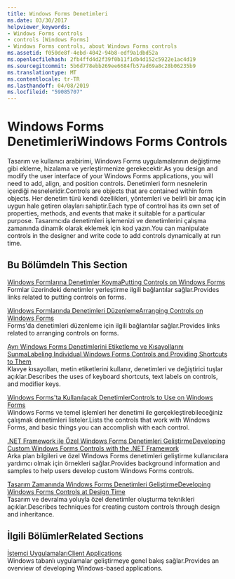 ```yaml
---
title: Windows Forms Denetimleri
ms.date: 03/30/2017
helpviewer_keywords:
- Windows Forms controls
- controls [Windows Forms]
- Windows Forms controls, about Windows Forms controls
ms.assetid: f050de8f-4ebd-4042-94b8-edf9a1dbd52a
ms.openlocfilehash: 2fb4ffd4d2f39f0b11f1db4d152c5922e1ac4d19
ms.sourcegitcommit: 5b6d778ebb269ee6684fb57ad69a8c28b06235b9
ms.translationtype: MT
ms.contentlocale: tr-TR
ms.lasthandoff: 04/08/2019
ms.locfileid: "59085707"
---
```

# <a name="windows-forms-controls"></a><span data-ttu-id="a8b10-102">Windows Forms Denetimleri</span><span class="sxs-lookup"><span data-stu-id="a8b10-102">Windows Forms Controls</span></span>
<span data-ttu-id="a8b10-103">Tasarım ve kullanıcı arabirimi, Windows Forms uygulamalarının değiştirme gibi ekleme, hizalama ve yerleştirmenize gerekecektir.</span><span class="sxs-lookup"><span data-stu-id="a8b10-103">As you design and modify the user interface of your Windows Forms applications, you will need to add, align, and position controls.</span></span> <span data-ttu-id="a8b10-104">Denetimleri form nesnelerin içerdiği nesneleridir.</span><span class="sxs-lookup"><span data-stu-id="a8b10-104">Controls are objects that are contained within form objects.</span></span> <span data-ttu-id="a8b10-105">Her denetim türü kendi özellikleri, yöntemleri ve belirli bir amaç için uygun hale getiren olayları sahiptir.</span><span class="sxs-lookup"><span data-stu-id="a8b10-105">Each type of control has its own set of properties, methods, and events that make it suitable for a particular purpose.</span></span> <span data-ttu-id="a8b10-106">Tasarımcıda denetimleri işlemenizi ve denetimlerini çalışma zamanında dinamik olarak eklemek için kod yazın.</span><span class="sxs-lookup"><span data-stu-id="a8b10-106">You can manipulate controls in the designer and write code to add controls dynamically at run time.</span></span>  
  
## <a name="in-this-section"></a><span data-ttu-id="a8b10-107">Bu Bölümde</span><span class="sxs-lookup"><span data-stu-id="a8b10-107">In This Section</span></span>  
 [<span data-ttu-id="a8b10-108">Windows Formlarına Denetimler Koyma</span><span class="sxs-lookup"><span data-stu-id="a8b10-108">Putting Controls on Windows Forms</span></span>](putting-controls-on-windows-forms.md)  
 <span data-ttu-id="a8b10-109">Formlar üzerindeki denetimler yerleştirme ilgili bağlantılar sağlar.</span><span class="sxs-lookup"><span data-stu-id="a8b10-109">Provides links related to putting controls on forms.</span></span>  
  
 [<span data-ttu-id="a8b10-110">Windows Formlarında Denetimleri Düzenleme</span><span class="sxs-lookup"><span data-stu-id="a8b10-110">Arranging Controls on Windows Forms</span></span>](arranging-controls-on-windows-forms.md)  
 <span data-ttu-id="a8b10-111">Forms'da denetimleri düzenleme için ilgili bağlantılar sağlar.</span><span class="sxs-lookup"><span data-stu-id="a8b10-111">Provides links related to arranging controls on forms.</span></span>  
  
 [<span data-ttu-id="a8b10-112">Ayrı Windows Forms Denetimlerini Etiketleme ve Kısayollarını Sunma</span><span class="sxs-lookup"><span data-stu-id="a8b10-112">Labeling Individual Windows Forms Controls and Providing Shortcuts to Them</span></span>](labeling-individual-windows-forms-controls-and-providing-shortcuts-to-them.md)  
 <span data-ttu-id="a8b10-113">Klavye kısayolları, metin etiketlerini kullanır, denetimleri ve değiştirici tuşlar açıklar.</span><span class="sxs-lookup"><span data-stu-id="a8b10-113">Describes the uses of keyboard shortcuts, text labels on controls, and modifier keys.</span></span>  
  
 [<span data-ttu-id="a8b10-114">Windows Forms'ta Kullanılacak Denetimler</span><span class="sxs-lookup"><span data-stu-id="a8b10-114">Controls to Use on Windows Forms</span></span>](controls-to-use-on-windows-forms.md)  
 <span data-ttu-id="a8b10-115">Windows Forms ve temel işlemleri her denetimi ile gerçekleştirebileceğiniz çalışmak denetimleri listeler.</span><span class="sxs-lookup"><span data-stu-id="a8b10-115">Lists the controls that work with Windows Forms, and basic things you can accomplish with each control.</span></span>  
  
 [<span data-ttu-id="a8b10-116">.NET Framework ile Özel Windows Forms Denetimleri Geliştirme</span><span class="sxs-lookup"><span data-stu-id="a8b10-116">Developing Custom Windows Forms Controls with the .NET Framework</span></span>](developing-custom-windows-forms-controls.md)  
 <span data-ttu-id="a8b10-117">Arka plan bilgileri ve özel Windows Forms denetimleri geliştirme kullanıcılara yardımcı olmak için örnekleri sağlar.</span><span class="sxs-lookup"><span data-stu-id="a8b10-117">Provides background information and samples to help users develop custom Windows Forms controls.</span></span>  
  
 [<span data-ttu-id="a8b10-118">Tasarım Zamanında Windows Forms Denetimleri Geliştirme</span><span class="sxs-lookup"><span data-stu-id="a8b10-118">Developing Windows Forms Controls at Design Time</span></span>](developing-windows-forms-controls-at-design-time.md)  
 <span data-ttu-id="a8b10-119">Tasarım ve devralma yoluyla özel denetimler oluşturma teknikleri açıklar.</span><span class="sxs-lookup"><span data-stu-id="a8b10-119">Describes techniques for creating custom controls through design and inheritance.</span></span>  
  
## <a name="related-sections"></a><span data-ttu-id="a8b10-120">İlgili Bölümler</span><span class="sxs-lookup"><span data-stu-id="a8b10-120">Related Sections</span></span>  
 [<span data-ttu-id="a8b10-121">İstemci Uygulamaları</span><span class="sxs-lookup"><span data-stu-id="a8b10-121">Client Applications</span></span>](../../develop-client-apps.md)  
 <span data-ttu-id="a8b10-122">Windows tabanlı uygulamalar geliştirmeye genel bakış sağlar.</span><span class="sxs-lookup"><span data-stu-id="a8b10-122">Provides an overview of developing Windows-based applications.</span></span>  
